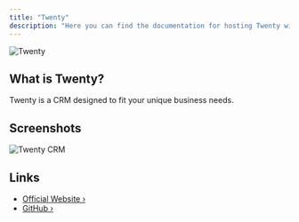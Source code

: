 ```yaml
---
title: "Twenty"
description: "Here you can find the documentation for hosting Twenty with Coolify."
---
```


![Twenty](https://raw.githubusercontent.com/twentyhq/twenty/main/packages/twenty-website/public/images/core/logo.svg)

## What is Twenty?

Twenty is a CRM designed to fit your unique business needs.

## Screenshots

![Twenty CRM](https://framerusercontent.com/images/oclg8rdRgBnzeLnSJOfettLFjI.webp)

## Links

- [Official Website ›](https://twenty.com)
- [GitHub ›](https://github.com/twentyhq/twenty)
